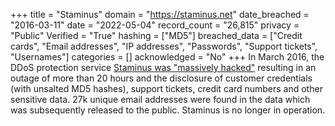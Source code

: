 +++
title = "Staminus"
domain = "https://staminus.net"
date_breached = "2016-03-11"
date = "2022-05-04"
record_count = "26,815"
privacy = "Public"
Verified = "True"
hashing = ["MD5"]
breached_data = ["Credit cards", "Email addresses", "IP addresses", "Passwords", "Support tickets", "Usernames"]
categories = []
acknowledged = "No"
+++
In March 2016, the DDoS protection service <a href="https://krebsonsecurity.com/2016/03/hackers-target-anti-ddos-firm-staminus/" target="_blank" rel="noopener">Staminus was &quot;massively hacked&quot;</a> resulting in an outage of more than 20 hours and the disclosure of customer credentials (with unsalted MD5 hashes), support tickets, credit card numbers and other sensitive data. 27k unique email addresses were found in the data which was subsequently released to the public. Staminus is no longer in operation.
